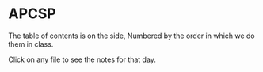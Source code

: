 # APCSP 

The table of contents is on the side, Numbered by the order in which we do them in class.

Click on any file to see the notes for that day.